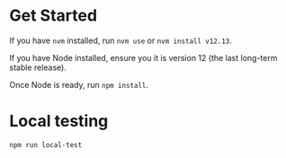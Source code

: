 # Get Started
If you have `nvm` installed, run `nvm use` or `nvm install v12.13`.

If you have Node installed, ensure you it is version 12 (the last long-term stable release). 

Once Node is ready, run `npm install`.


# Local testing
```
npm run local-test
```